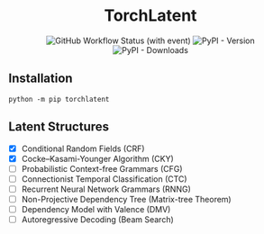 <div align="center">

# TorchLatent

![GitHub Workflow Status (with event)](https://img.shields.io/github/actions/workflow/status/speedcell4/torchlatent/unit-tests.yml?cacheSeconds=0)
![PyPI - Version](https://img.shields.io/pypi/v/torchlatent?label=pypi%20version&cacheSeconds=0)
![PyPI - Downloads](https://img.shields.io/pypi/dm/torchlatent?cacheSeconds=0)

</div>

## Installation

`python -m pip torchlatent`

## Latent Structures

- [x] Conditional Random Fields (CRF)
- [x] Cocke–Kasami-Younger Algorithm (CKY)
- [ ] Probabilistic Context-free Grammars (CFG)
- [ ] Connectionist Temporal Classification (CTC)
- [ ] Recurrent Neural Network Grammars (RNNG)
- [ ] Non-Projective Dependency Tree (Matrix-tree Theorem)
- [ ] Dependency Model with Valence (DMV)
- [ ] Autoregressive Decoding (Beam Search)
